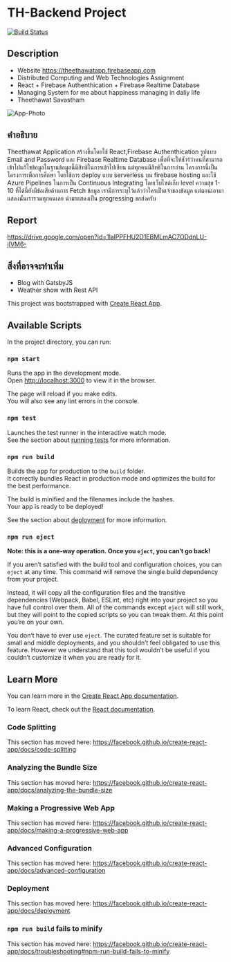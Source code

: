 # TH-Backend Project

[![Build Status](https://dev.azure.com/theethawats/theethawatpredev/_apis/build/status/theethawat.th-backend?branchName=master)](https://dev.azure.com/theethawats/theethawatpredev/_build/latest?definitionId=3&branchName=master)

## Description
* Website https://theethawatapp.firebaseapp.com
* Distributed Computing and Web Technologies Assignment 
* React + Firebase Authenthication + Firebase Realtime Database
* Managing System for me about happiness managing in daliy life
* Theethawat Savastham


![App-Photo](https://github.com/theethawat/th-backend/capture.jpg)

## คำอธิบาย
Theethawat Application สร้างขึ้นโดยใช้ React,Firebase Authenthication รูปแบบ Email and Password
 และ Firebase Realtime Database เพื่อที่จะให้ชัวร์ว่าคนที่สามารถเข้าไปแก้ไขข้อมูลในฐานข้อมูลนี้มีสิทธิในการเข้าไปเขียน แต่ทุกคนมีสิทธิในการอ่าน โครงการนี้เป็นโครงการเพื่อการศึกษา โดยใช้การ deploy แบบ serverless บน firebase hosting 
และใช้ Azure Pipelines ในการเป็น Continuous Integrating โดยเว็บไซต์เก็บ level ความสุข  1- 10
ที่ได้นี้ยังมีข้อเสียด้านการ Fetch ข้อมูล เรามีการระบุไว้แล้วว่าใครเป็นเจ้าของข้อมูล แต่ตอนเอามาแสดงนั้นเรารวมทุกคนเลย นำมาแสดงเป็น progressing ขอส่งครับ

## Report
https://drive.google.com/open?id=1lalPPFHU2D1EBMLmAC7ODdnLU-jIVM6-

## สิ่งที่อาจจะทำเพิ่ม
* Blog with GatsbyJS
* Weather show with Rest API 

This project was bootstrapped with [Create React App](https://github.com/facebook/create-react-app).

## Available Scripts

In the project directory, you can run:

### `npm start`

Runs the app in the development mode.<br>
Open [http://localhost:3000](http://localhost:3000) to view it in the browser.

The page will reload if you make edits.<br>
You will also see any lint errors in the console.

### `npm test`

Launches the test runner in the interactive watch mode.<br>
See the section about [running tests](https://facebook.github.io/create-react-app/docs/running-tests) for more information.

### `npm run build`

Builds the app for production to the `build` folder.<br>
It correctly bundles React in production mode and optimizes the build for the best performance.

The build is minified and the filenames include the hashes.<br>
Your app is ready to be deployed!

See the section about [deployment](https://facebook.github.io/create-react-app/docs/deployment) for more information.

### `npm run eject`

**Note: this is a one-way operation. Once you `eject`, you can’t go back!**

If you aren’t satisfied with the build tool and configuration choices, you can `eject` at any time. This command will remove the single build dependency from your project.

Instead, it will copy all the configuration files and the transitive dependencies (Webpack, Babel, ESLint, etc) right into your project so you have full control over them. All of the commands except `eject` will still work, but they will point to the copied scripts so you can tweak them. At this point you’re on your own.

You don’t have to ever use `eject`. The curated feature set is suitable for small and middle deployments, and you shouldn’t feel obligated to use this feature. However we understand that this tool wouldn’t be useful if you couldn’t customize it when you are ready for it.

## Learn More

You can learn more in the [Create React App documentation](https://facebook.github.io/create-react-app/docs/getting-started).

To learn React, check out the [React documentation](https://reactjs.org/).

### Code Splitting

This section has moved here: https://facebook.github.io/create-react-app/docs/code-splitting

### Analyzing the Bundle Size

This section has moved here: https://facebook.github.io/create-react-app/docs/analyzing-the-bundle-size

### Making a Progressive Web App

This section has moved here: https://facebook.github.io/create-react-app/docs/making-a-progressive-web-app

### Advanced Configuration

This section has moved here: https://facebook.github.io/create-react-app/docs/advanced-configuration

### Deployment

This section has moved here: https://facebook.github.io/create-react-app/docs/deployment

### `npm run build` fails to minify

This section has moved here: https://facebook.github.io/create-react-app/docs/troubleshooting#npm-run-build-fails-to-minify
